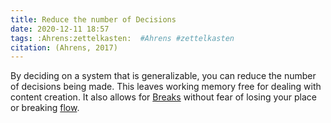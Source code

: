 ```yaml
---
title: Reduce the number of Decisions
date: 2020-12-11 18:57
tags: :Ahrens:zettelkasten:  #Ahrens #zettelkasten
citation: (Ahrens, 2017) 
---
```

By deciding on a system that is generalizable, you can reduce the number of decisions being made. This leaves working memory free for dealing with content creation. It also allows for [Breaks](202012111901.md) without fear of losing your place or breaking [flow](202012081433.md). 
